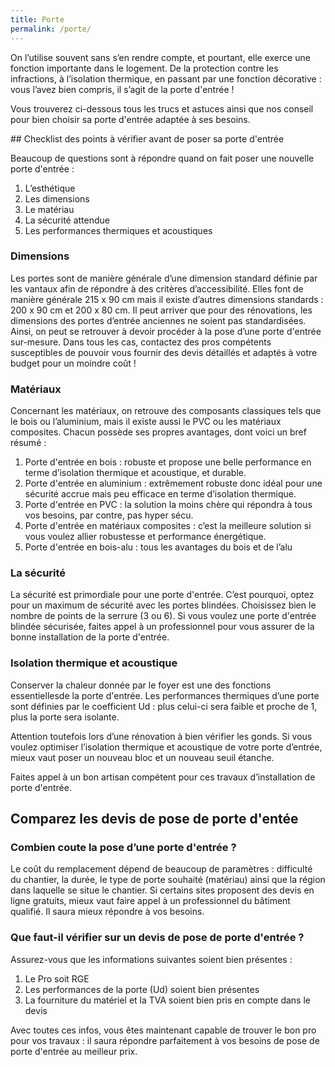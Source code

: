 ```yaml
---
title: Porte
permalink: /porte/
---
```


On l’utilise souvent sans s’en rendre compte, et pourtant, elle exerce une fonction importante dans le logement. De la protection contre les infractions, à l’isolation thermique, en passant par une fonction décorative : vous l’avez bien compris, il s’agit de la porte d'entrée !

Vous trouverez ci-dessous tous les trucs et astuces ainsi que nos conseil pour bien choisir sa porte d'entrée adaptée à ses besoins.

## Checklist des points à vérifier avant de poser sa porte d'entrée

Beaucoup de questions sont à répondre quand on fait poser une nouvelle porte d'entrée :
1. L’esthétique
2. Les dimensions
3. Le matériau
4. La sécurité attendue
5. Les performances thermiques et acoustiques

### Dimensions

Les portes sont de manière générale d’une dimension standard définie par les vantaux afin de répondre à des critères d’accessibilité. Elles font de manière générale 215 x 90 cm mais il existe d’autres dimensions standards :
200 x 90 cm et 200 x 80 cm. Il peut arriver que pour des rénovations, les dimensions des portes d’entrée anciennes ne soient pas standardisées.
Ainsi, on peut se retrouver à devoir procéder à la pose d’une porte d'entrée sur-mesure.
Dans tous les cas, contactez des pros compétents susceptibles de pouvoir vous fournir des devis détaillés et adaptés à votre budget pour un moindre coût !

### Matériaux

Concernant les matériaux, on retrouve des composants classiques tels que le bois ou l’aluminium, mais il existe aussi le PVC ou les matériaux composites.
Chacun possède ses propres avantages, dont voici un bref résumé :
1. Porte d'entrée en bois : robuste et propose une belle performance en terme d’isolation thermique et acoustique, et durable.
2. Porte d'entrée en aluminium : extrêmement robuste donc idéal pour une sécurité accrue mais peu efficace en terme d’isolation thermique.
3. Porte d'entrée en PVC : la solution la moins chère qui répondra à tous vos besoins, par contre, pas hyper sécu.
4. Porte d'entrée en matériaux composites : c’est la meilleure solution si vous voulez allier robustesse et performance énergétique.
5. Porte d'entrée en bois-alu : tous les avantages du bois et de l’alu

### La sécurité

La sécurité est primordiale pour une porte d'entrée. C’est pourquoi, optez pour un maximum de sécurité avec les portes blindées. Choisissez bien le nombre de points de la serrure (3 ou 6). Si vous voulez une porte d'entrée blindée sécurisée,
faites appel à un professionnel pour vous assurer de la bonne installation de la porte d'entrée.

### Isolation thermique et acoustique

Conserver la chaleur donnée par le foyer est une des fonctions essentiellesde la porte d'entrée. Les performances thermiques d’une porte sont définies par le coefficient Ud : plus celui-ci sera faible et proche de 1, plus la porte sera isolante.

Attention toutefois lors d’une rénovation à bien vérifier les gonds. Si vous voulez optimiser l’isolation thermique et acoustique de votre porte d’entrée, mieux vaut poser un nouveau bloc et un nouveau seuil étanche.

Faites appel à un bon artisan compétent pour ces travaux d’installation de porte d'entrée.

## Comparez les devis de pose de porte d'entée</h2>

### Combien coute la pose d’une porte d'entrée ?

Le coût du remplacement dépend de beaucoup de paramètres : difficulté du chantier, la durée, le type de porte souhaité (matériau) ainsi que la région dans laquelle se situe le chantier. Si certains sites proposent des devis en ligne gratuits, mieux vaut faire appel à un professionnel du bâtiment qualifié.
Il saura mieux répondre à vos besoins.

### Que faut-il vérifier sur un devis de pose de porte d'entrée ?</h3>

Assurez-vous que les informations suivantes soient bien présentes :
1. Le Pro soit RGE
2. Les performances de la porte (Ud) soient bien présentes
3. La fourniture du matériel et la TVA soient bien pris en compte dans le devis

Avec toutes ces infos, vous êtes maintenant capable de trouver le bon pro pour vos travaux : il saura répondre parfaitement à vos besoins de pose de porte d'entrée au meilleur prix.
	



